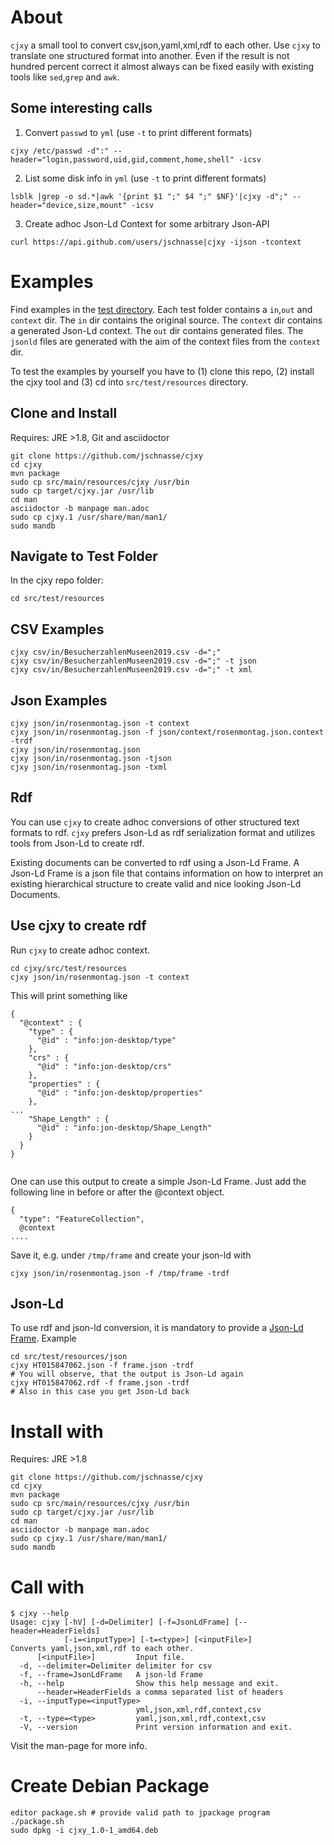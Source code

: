 # About
`cjxy` a small tool to convert csv,json,yaml,xml,rdf to each other.
Use `cjxy` to translate one structured format into another. Even if
the result is not hundred percent correct it almost always 
can be fixed easily with existing tools like `sed`,`grep` and `awk`.

## Some interesting calls

1. Convert `passwd` to `yml` (use `-t` to print different formats)

```
cjxy /etc/passwd -d":" --header="login,password,uid,gid,comment,home,shell" -icsv
```

2. List some disk info in `yml` (use `-t` to print different formats)

```
lsblk |grep -o sd.*|awk '{print $1 ";" $4 ";" $NF}'|cjxy -d";" --header="device,size,mount" -icsv
```

3. Create adhoc Json-Ld Context for some arbitrary Json-API

```
curl https://api.github.com/users/jschnasse|cjxy -ijson -tcontext
```

# Examples

Find examples in the [test directory](https://github.com/jschnasse/cjxy/tree/master/src/test/resources). 
Each test folder contains a `in`,`out` and `context` dir. The `in` dir contains the original source.
The `context` dir contains a generated Json-Ld context. The `out` dir contains generated files. The
`jsonld` files are generated with the aim of the context files from the `context` dir. 

To test the examples by yourself you have to (1) clone this repo, (2) install the cjxy tool and 
(3) cd into `src/test/resources` directory.

## Clone and Install

Requires: JRE >1.8, Git and asciidoctor

```
git clone https://github.com/jschnasse/cjxy
cd cjxy
mvn package
sudo cp src/main/resources/cjxy /usr/bin
sudo cp target/cjxy.jar /usr/lib
cd man
asciidoctor -b manpage man.adoc
sudo cp cjxy.1 /usr/share/man/man1/
sudo mandb

```

## Navigate to Test Folder

In the cjxy repo folder:

```
cd src/test/resources
```

## CSV Examples

```
cjxy csv/in/BesucherzahlenMuseen2019.csv -d=";" 
cjxy csv/in/BesucherzahlenMuseen2019.csv -d=";" -t json 
cjxy csv/in/BesucherzahlenMuseen2019.csv -d=";" -t xml 
```
## Json Examples

```
cjxy json/in/rosenmontag.json -t context
cjxy json/in/rosenmontag.json -f json/context/rosenmontag.json.context -trdf
cjxy json/in/rosenmontag.json 
cjxy json/in/rosenmontag.json -tjson
cjxy json/in/rosenmontag.json -txml 
```
## Rdf

You can use `cjxy` to create adhoc conversions of other structured text formats to
rdf. `cjxy` prefers Json-Ld as rdf serialization format and utilizes tools from Json-Ld
to create rdf.

Existing documents can be converted to rdf using a Json-Ld Frame. A Json-Ld Frame is a 
json file that contains information on how to interpret an existing hierarchical structure
to create valid and nice looking Json-Ld Documents.

## Use cjxy to create rdf

Run `cjxy` to create adhoc context.

```
cd cjxy/src/test/resources
cjxy json/in/rosenmontag.json -t context
```

This will print something like

```
{
  "@context" : {
    "type" : {
      "@id" : "info:jon-desktop/type"
    },
    "crs" : {
      "@id" : "info:jon-desktop/crs"
    },
    "properties" : {
      "@id" : "info:jon-desktop/properties"
    },
...
    "Shape_Length" : {
      "@id" : "info:jon-desktop/Shape_Length"
    }
  }
}
 
```

One can use this output to create a simple Json-Ld Frame. Just add the following line in
before or after the @context object.

```
{
  "type": "FeatureCollection",
  @context 
....
```

Save it, e.g. under `/tmp/frame` and create your json-ld with

```
cjxy json/in/rosenmontag.json -f /tmp/frame -trdf
```

## Json-Ld

To use rdf and json-ld conversion, it is mandatory to provide a [Json-Ld Frame](https://w3c.github.io/json-ld-framing/).
Example

```
cd src/test/resources/json
cjxy HT015847062.json -f frame.json -trdf
# You will observe, that the output is Json-Ld again
cjxy HT015847062.rdf -f frame.json -trdf
# Also in this case you get Json-Ld back
```


# Install with

Requires: JRE >1.8

```
git clone https://github.com/jschnasse/cjxy
cd cjxy
mvn package
sudo cp src/main/resources/cjxy /usr/bin
sudo cp target/cjxy.jar /usr/lib
cd man
asciidoctor -b manpage man.adoc
sudo cp cjxy.1 /usr/share/man/man1/
sudo mandb
```

# Call with

```
$ cjxy --help
Usage: cjxy [-hV] [-d=Delimiter] [-f=JsonLdFrame] [--header=HeaderFields]
            [-i=<inputType>] [-t=<type>] [<inputFile>]
Converts yaml,json,xml,rdf to each other.
      [<inputFile>]         Input file.
  -d, --delimiter=Delimiter delimiter for csv
  -f, --frame=JsonLdFrame   A json-ld Frame
  -h, --help                Show this help message and exit.
      --header=HeaderFields a comma separated list of headers
  -i, --inputType=<inputType>
                            yml,json,xml,rdf,context,csv
  -t, --type=<type>         yaml,json,xml,rdf,context,csv
  -V, --version             Print version information and exit.
```

Visit the man-page for more info.


# Create Debian Package
```
editor package.sh # provide valid path to jpackage program
./package.sh
sudo dpkg -i cjxy_1.0-1_amd64.deb
```
